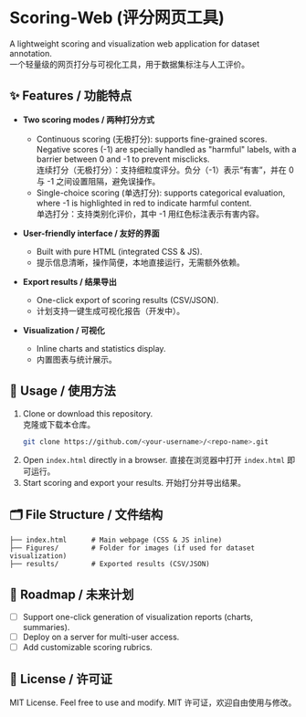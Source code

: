 # Scoring-Web (评分网页工具)

A lightweight scoring and visualization web application for dataset annotation.  
一个轻量级的网页打分与可视化工具，用于数据集标注与人工评价。  

## ✨ Features / 功能特点
- **Two scoring modes / 两种打分方式**  
  - Continuous scoring (无极打分): supports fine-grained scores. Negative scores (-1) are specially handled as "harmful" labels, with a barrier between 0 and -1 to prevent misclicks.  
    连续打分（无极打分）：支持细粒度评分。负分（-1）表示“有害”，并在 0 与 -1 之间设置阻隔，避免误操作。  
  - Single-choice scoring (单选打分): supports categorical evaluation, where -1 is highlighted in red to indicate harmful content.  
    单选打分：支持类别化评价，其中 -1 用红色标注表示有害内容。  

- **User-friendly interface / 友好的界面**  
  - Built with pure HTML (integrated CSS & JS).  
  - 提示信息清晰，操作简便，本地直接运行，无需额外依赖。  

- **Export results / 结果导出**  
  - One-click export of scoring results (CSV/JSON).  
  - 计划支持一键生成可视化报告（开发中）。  

- **Visualization / 可视化**  
  - Inline charts and statistics display.  
  - 内置图表与统计展示。  

## 🚀 Usage / 使用方法
1. Clone or download this repository.  
   克隆或下载本仓库。  
   ```bash
   git clone https://github.com/<your-username>/<repo-name>.git
2. Open `index.html` directly in a browser.
   直接在浏览器中打开 `index.html` 即可运行。
3. Start scoring and export your results.
   开始打分并导出结果。

## 🗂 File Structure / 文件结构

```
├── index.html      # Main webpage (CSS & JS inline)
├── Figures/        # Folder for images (if used for dataset visualization)
├── results/        # Exported results (CSV/JSON)
```

## 📌 Roadmap / 未来计划

* [ ] Support one-click generation of visualization reports (charts, summaries).
* [ ] Deploy on a server for multi-user access.
* [ ] Add customizable scoring rubrics.

## 📜 License / 许可证

MIT License. Feel free to use and modify.
MIT 许可证，欢迎自由使用与修改。
